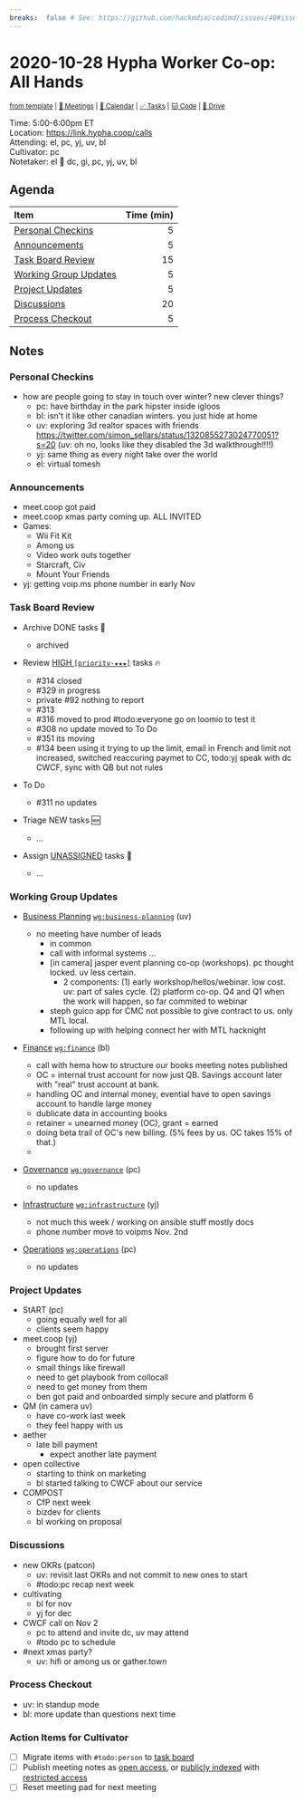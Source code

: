 ```yaml
---
breaks:  false # See: https://github.com/hackmdio/codimd/issues/40#issuecomment-172927690
---
```

# 2020-10-28 Hypha Worker Co-op: All Hands

<sup>[from template][template] | [:notebook: Meetings][meetings] | [:date: Calendar][calendar] | [:white_check_mark: Tasks][tasks] | [:cat: Code][gh] | [:open_file_folder: Drive][drive]</sup>

Time:       5:00-6:00pm ET  
Location:   https://link.hypha.coop/calls  
Attending:  el, pc, yj, uv, bl  
Cultivator: pc  
Notetaker:  el :raising_hand: dc, gi, pc, yj, uv, bl

## Agenda

| Item                                            | Time (min) |
|:------------------------------------------------|-----------:|
| [Personal Checkins](#Personal-Checkins)         |          5 |
| [Announcements](#Announcements)                 |          5 |
| [Task Board Review](#Task-Board-Review)         |         15 |
| [Working Group Updates](#Working-Group-Updates) |          5 |
| [Project Updates](#Project-Updates)             |          5 |
| [Discussions](#Discussions)                     |         20 |
| [Process Checkout](#Process-Checkout)           |          5 |

## Notes

### Personal Checkins

- how are people going to stay in touch over winter? new clever things?
    - pc: have birthday in the park hipster inside igloos
    - bl: isn't it like other canadian winters. you just hide at home
    - uv: exploring 3d realtor spaces with friends https://twitter.com/simon_sellars/status/1320855273024770051?s=20 (uv: oh no, looks like they disabled the 3d walkthrough!!!!)
    - yj: same thing as every night take over the world
    - el: virtual tomesh
    
### Announcements

- meet.coop got paid
- meet.coop xmas party coming up. ALL INVITED
- Games:
    - Wii Fit Kit
    - Among us
    - Video work outs together
    - Starcraft, Civ
    - Mount Your Friends
- yj: getting voip.ms phone number in early Nov

### Task Board Review

- Archive DONE tasks :tada:
	- archived
	
- Review [HIGH `[priority-★★★]`][l-pri-hi] tasks :fire:
	- #314 closed
	- #329 in progress
	- private #92 nothing to report
	- #313 
	- #316 moved to prod #todo:everyone go on loomio to test it
	- #308 no update moved to To Do
	- #351 its moving
	- #134 been using it trying to up the limit, email in French and limit not increased, switched reaccuring paymet to CC, todo:yj speak with dc CWCF, sync with QB but not rules

- To Do
    - #311 no updates

- Triage NEW tasks :new:
	- ...
- Assign [UNASSIGNED][l-none] tasks :briefcase:
	- ...

### Working Group Updates

- [Business Planning][biz-wg] [`wg:business-planning`][l-biz] (uv)
    - no meeting have number of leads
        - in common
        - call with informal systems ...
        - [in camera] jasper event planning co-op (workshops). pc thought locked. uv less certain.
            - 2 components: (1) early workshop/hellos/webinar. low cost. uv: part of sales cycle. (2) platform co-op. Q4 and Q1 when the work will happen, so far commited to webinar
        - steph guico app for CMC not possible to give contract to us. only MTL local.
        - following up with helping connect her with MTL hacknight
- [Finance][fin-wg] [`wg:finance`][l-fin] (bl)
    - call with hema how to structure our books meeting notes published
    - OC = internal trust account for now just QB. Savings account later with "real" trust account at bank.
    - handling OC and internal money, evential have to open savings account to handle large money
    - dublicate data in accounting books
    - retainer = unearned money (OC), grant = earned
    - doing beta trail of OC's new billing. (5% fees by us. OC takes 15% of that.)
    - 
- [Governance][gov-wg] [`wg:governance`][l-gov] (pc)
    - no updates
- [Infrastructure][inf-wg] [`wg:infrastructure`][l-inf] (yj)
    - not much this week / working on ansible stuff mostly docs
    - phone number move to voipms Nov. 2nd

- [Operations][ops-wg] [`wg:operations`][l-ops] (pc)
    - no updates

### Project Updates

- StART (pc)
    - going equally well for all
    - clients seem happy
- meet.coop (yj)
    - brought first server
    - figure how to do for future
    - small things like firewall
    - need to get playbook from collocall
    - need to get money from them
    - ben got paid and onboarded simply secure and platform 6
- QM (in camera uv)
    - have co-work last week
    - they feel happy with us
- aether
    - late bill payment
        - expect another late payment
- open collective
    - starting to think on marketing
    - bl started talking to CWCF about our service
- COMPOST
    - CfP next week
    - bizdev for clients
    - bl working on proposal


### Discussions

- new OKRs (patcon)
    - uv: revisit last OKRs and not commit to new ones to start
    - #todo:pc recap next week
- cultivating
    - bl for nov
    - yj for dec
- CWCF call on Nov 2
    - pc to attend and invite dc, uv may attend
    - #todo pc to schedule
- #next xmas party?
    - uv: hifi or among us or gather.town


### Process Checkout

- uv: in standup mode
- bl: more update than questions next time


### Action Items for Cultivator

- [ ] Migrate items with `#todo:person` to [task board][tasks]
- [ ] Publish meeting notes as [open access][public], or [publicly indexed][index] with [restricted access][private]
- [ ] Reset meeting pad for next meeting

<!-- Links: Important -->
[template]: https://link.hypha.coop/template
[meetings]: https://link.hypha.coop/meetings
[calendar]: https://link.hypha.coop/calendar
[tasks]:    https://link.hypha.coop/tasks
[gh]:       https://link.hypha.coop/gh
[drive]:    https://link.hypha.coop/drive

<!-- Links: Labels -->
[l-pri-hi]: https://github.com/orgs/hyphacoop/projects/2?card_filter_query=label:[priority-★★★]
[l-pri-md]: https://github.com/orgs/hyphacoop/projects/2?card_filter_query=label:[priority-★★☆]
[l-pri-lo]: https://github.com/orgs/hyphacoop/projects/2?card_filter_query=label:[priority-★☆☆]
[l-pri-none]: https://github.com/orgs/hyphacoop/projects/2?card_filter_query=-label:[priority-★☆☆]+-label:[priority-★★☆]+-label:[priority-★★★]
[l-biz]: https://github.com/orgs/hyphacoop/projects/2?card_filter_query=label:"wg:business-planning"
[l-fin]: https://github.com/orgs/hyphacoop/projects/2?card_filter_query=label:"wg:finance"
[l-gov]: https://github.com/orgs/hyphacoop/projects/2?card_filter_query=label:"wg:governance
[l-inf]: https://github.com/orgs/hyphacoop/projects/2?card_filter_query=label:"wg:infrastructure"
[l-ops]: https://github.com/orgs/hyphacoop/projects/2?card_filter_query=label:"wg:operations"
[l-none]: https://github.com/orgs/hyphacoop/projects/2?card_filter_query=-label:wg:operations+-label:wg:infrastructure+-label:wg:finance+-label:wg:governance+-label:wg:business-planning

<!-- Links: Working Groups -->
[biz-wg]: https://link.hypha.coop/biz-wg
[fin-wg]: https://link.hypha.coop/fin-wg
[gov-wg]: https://link.hypha.coop/gov-wg
[inf-wg]: https://link.hypha.coop/inf-wg
[ops-wg]: https://link.hypha.coop/ops-wg

<!-- Links: Archive -->
[public]:   https://github.com/hyphacoop/organizing/new/master?filename=_posts/meeting-notes/2020-MM-DD-all-hands.md
[index]:    https://github.com/hyphacoop/organizing/new/master?filename=_posts/private/meeting-notes/2020-MM-DD-all-hands.md&value=Empty%20file%20for%20public%20indexing%20of%20access-restricted%20file.
[private]:  https://github.com/hyphacoop/organizing-private/new/master?filename=meeting-notes/2020-MM-DD-all-hands.md
